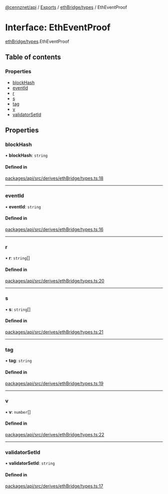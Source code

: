 [@cennznet/api](../README.md) / [Exports](../modules.md) / [ethBridge/types](../modules/ethbridge_types.md) / EthEventProof

# Interface: EthEventProof

[ethBridge/types](../modules/ethbridge_types.md).EthEventProof

## Table of contents

### Properties

- [blockHash](ethbridge_types.etheventproof.md#blockhash)
- [eventId](ethbridge_types.etheventproof.md#eventid)
- [r](ethbridge_types.etheventproof.md#r)
- [s](ethbridge_types.etheventproof.md#s)
- [tag](ethbridge_types.etheventproof.md#tag)
- [v](ethbridge_types.etheventproof.md#v)
- [validatorSetId](ethbridge_types.etheventproof.md#validatorsetid)

## Properties

### blockHash

• **blockHash**: `string`

#### Defined in

[packages/api/src/derives/ethBridge/types.ts:18](https://github.com/cennznet/api.js/blob/f6dfb70/packages/api/src/derives/ethBridge/types.ts#L18)

___

### eventId

• **eventId**: `string`

#### Defined in

[packages/api/src/derives/ethBridge/types.ts:16](https://github.com/cennznet/api.js/blob/f6dfb70/packages/api/src/derives/ethBridge/types.ts#L16)

___

### r

• **r**: `string`[]

#### Defined in

[packages/api/src/derives/ethBridge/types.ts:20](https://github.com/cennznet/api.js/blob/f6dfb70/packages/api/src/derives/ethBridge/types.ts#L20)

___

### s

• **s**: `string`[]

#### Defined in

[packages/api/src/derives/ethBridge/types.ts:21](https://github.com/cennznet/api.js/blob/f6dfb70/packages/api/src/derives/ethBridge/types.ts#L21)

___

### tag

• **tag**: `string`

#### Defined in

[packages/api/src/derives/ethBridge/types.ts:19](https://github.com/cennznet/api.js/blob/f6dfb70/packages/api/src/derives/ethBridge/types.ts#L19)

___

### v

• **v**: `number`[]

#### Defined in

[packages/api/src/derives/ethBridge/types.ts:22](https://github.com/cennznet/api.js/blob/f6dfb70/packages/api/src/derives/ethBridge/types.ts#L22)

___

### validatorSetId

• **validatorSetId**: `string`

#### Defined in

[packages/api/src/derives/ethBridge/types.ts:17](https://github.com/cennznet/api.js/blob/f6dfb70/packages/api/src/derives/ethBridge/types.ts#L17)

